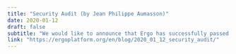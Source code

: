 ```yaml
---
title: "Security Audit (by Jean Philippe Aumasson)"
date: 2020-01-12
draft: false
subtitle: "We would like to announce that Ergo has successfully passed security audit of certain (most critical) parts of the code"
link: "https://ergoplatform.org/en/blog/2020_01_12_security_audit/"
---
```

